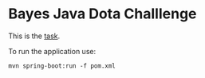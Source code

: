 # Bayes Java Dota Challlenge

This is the [task](TASK.md).

To run the application use:

`mvn spring-boot:run -f pom.xml
`

